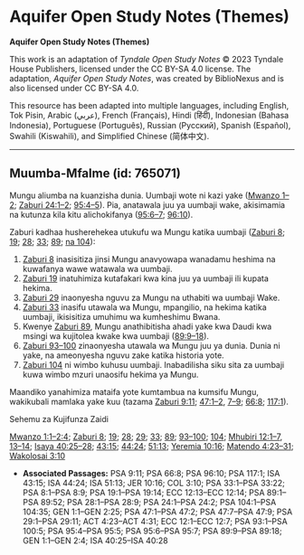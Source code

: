 # Aquifer Open Study Notes (Themes)

**Aquifer Open Study Notes (Themes)**

This work is an adaptation of *Tyndale Open Study Notes* © 2023 Tyndale House Publishers, licensed under the CC BY\-SA 4\.0 license. The adaptation, *Aquifer Open Study Notes*, was created by BiblioNexus and is also licensed under CC BY\-SA 4\.0\.

This resource has been adapted into multiple languages, including English, Tok Pisin, Arabic (عربي), French (Français), Hindi (हिंदी), Indonesian (Bahasa Indonesia), Portuguese (Português), Russian (Русский), Spanish (Español), Swahili (Kiswahili), and Simplified Chinese (简体中文).



--------------------------------

## Muumba-Mfalme (id: 765071)

Mungu aliumba na kuanzisha dunia. Uumbaji wote ni kazi yake ([Mwanzo 1–2](https://ref.ly/Gen1:1-Gen2:25); [Zaburi 24:1–2](https://ref.ly/Ps24:1-Ps24:2); [95:4–5](https://ref.ly/Ps95:4-Ps95:5)). Pia, anatawala juu ya uumbaji wake, akisimamia na kutunza kila kitu alichokifanya ([95:6–7](https://ref.ly/Ps95:6-Ps95:7); [96:10](https://ref.ly/Ps96:10)).

Zaburi kadhaa husherehekea utukufu wa Mungu katika uumbaji ([Zaburi 8](https://ref.ly/Ps8:1-Ps8:9); [19](https://ref.ly/Ps19:1-Ps19:14); [28](https://ref.ly/Ps28:1-Ps28:9); [33](https://ref.ly/Ps33:1-Ps33:22); [89](https://ref.ly/Ps89:1-Ps89:52); [na 104](https://ref.ly/Ps104:1-Ps104:35)):

1. [Zaburi 8](https://ref.ly/Ps8:1-Ps8:9) inasisitiza jinsi Mungu anavyowapa wanadamu heshima na kuwafanya wawe watawala wa uumbaji.
2. [Zaburi 19](https://ref.ly/Ps19:1-Ps19:14) inatuhimiza kutafakari kwa kina juu ya uumbaji ili kupata hekima.
3. [Zaburi 29](https://ref.ly/Ps29:1-Ps29:11) inaonyesha nguvu za Mungu na uthabiti wa uumbaji Wake.
4. [Zaburi 33](https://ref.ly/Ps33:1-Ps33:22) inasifu utawala wa Mungu, mpangilio, na hekima katika uumbaji, ikisisitiza umuhimu wa kumheshimu Bwana.
5. Kwenye [Zaburi 89](https://ref.ly/Ps89:1-Ps89:52), Mungu anathibitisha ahadi yake kwa Daudi kwa msingi wa kujitolea kwake kwa uumbaji ([89:9–18](https://ref.ly/Ps89:9-Ps89:18)).
6. [Zaburi 93–100](https://ref.ly/Ps93:1-Ps100:5) zinaonyesha utawala wa Mungu juu ya dunia. Dunia ni yake, na ameonyesha nguvu zake katika historia yote.
7. [Zaburi 104](https://ref.ly/Ps104:1-Ps104:35) ni wimbo kuhusu uumbaji. Inabadilisha siku sita za uumbaji kuwa wimbo mzuri unaosifu hekima ya Mungu.

Maandiko yanahimiza mataifa yote kumtambua na kumsifu Mungu, wakikubali mamlaka yake kuu (tazama [Zaburi 9:11](https://ref.ly/Ps9:11); [47:1–2](https://ref.ly/Ps47:1-Ps47:2), [7–9](https://ref.ly/Ps47:7-Ps47:9); [66:8](https://ref.ly/Ps66:8); [117:1](https://ref.ly/Ps117:1)).

Sehemu za Kujifunza Zaidi

[Mwanzo 1:1–2:4](https://ref.ly/Gen1:1-Gen2:4); [Zaburi 8](https://ref.ly/Ps8:1-Ps8:9); [19](https://ref.ly/Ps19:1-Ps19:14); [28](https://ref.ly/Ps28:1-Ps28:9); [29](https://ref.ly/Ps29:1-Ps29:11); [33](https://ref.ly/Ps33:1-Ps33:22); [89](https://ref.ly/Ps89:1-Ps89:52); [93–100](https://ref.ly/Ps93:1-Ps100:5); [104](https://ref.ly/Ps104:1-Ps104:35); [Mhubiri 12:1–7](https://ref.ly/Eccl12:1-Eccl12:7), [13–14](https://ref.ly/Eccl12:13-Eccl12:14); [Isaya 40:25–28](https://ref.ly/Isa40:25-Isa40:28); [43:15](https://ref.ly/Isa43:15); [44:24](https://ref.ly/Isa44:24); [51:13](https://ref.ly/Isa51:13); [Yeremia 10:16](https://ref.ly/Jer10:16); [Matendo 4:23–31](https://ref.ly/Acts4:23-Acts4:31); [Wakolosai 3:10](https://ref.ly/Col3:10)

* **Associated Passages:** PSA 9:11; PSA 66:8; PSA 96:10; PSA 117:1; ISA 43:15; ISA 44:24; ISA 51:13; JER 10:16; COL 3:10; PSA 33:1–PSA 33:22; PSA 8:1–PSA 8:9; PSA 19:1–PSA 19:14; ECC 12:13–ECC 12:14; PSA 89:1–PSA 89:52; PSA 28:1–PSA 28:9; PSA 24:1–PSA 24:2; PSA 104:1–PSA 104:35; GEN 1:1–GEN 2:25; PSA 47:1–PSA 47:2; PSA 47:7–PSA 47:9; PSA 29:1–PSA 29:11; ACT 4:23–ACT 4:31; ECC 12:1–ECC 12:7; PSA 93:1–PSA 100:5; PSA 95:4–PSA 95:5; PSA 95:6–PSA 95:7; PSA 89:9–PSA 89:18; GEN 1:1–GEN 2:4; ISA 40:25–ISA 40:28

